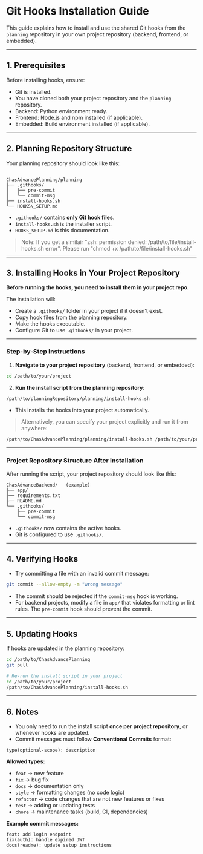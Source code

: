 
# Git Hooks Installation Guide

This guide explains how to install and use the shared Git hooks from the `planning` repository in your own project repository (backend, frontend, or embedded).

---

## 1. Prerequisites

Before installing hooks, ensure:

- Git is installed.
- You have cloned both your project repository and the `planning` repository.
- Backend: Python environment ready.
- Frontend: Node.js and npm installed (if applicable).
- Embedded: Build environment installed (if applicable).

---

## 2. Planning Repository Structure

Your planning repository should look like this:

```

ChasAdvancePlanning/planning
├── .githooks/
│   ├── pre-commit
│   └── commit-msg
├── install-hooks.sh
└── HOOKS\_SETUP.md

````

- `.githooks/` contains **only Git hook files**.  
- `install-hooks.sh` is the installer script.  
- `HOOKS_SETUP.md` is this documentation.  

> Note: If you get a similair "zsh: permission denied: /path/to/file/install-hooks.sh error". Please run "chmod +x /path/to/file/install-hooks.sh"

---

## 3. Installing Hooks in Your Project Repository

**Before running the hooks, you need to install them in your project repo.** 

The installation will:
- Create a `.githooks/` folder in your project if it doesn't exist.
- Copy hook files from the planning repository.
- Make the hooks executable.
- Configure Git to use `.githooks/` in your project.

---

### Step-by-Step Instructions

1. **Navigate to your project repository** (backend, frontend, or embedded):

```bash
cd /path/to/your/project
````

2. **Run the install script from the planning repository**:

```bash
/path/to/planningRepository/planning/install-hooks.sh
```

* This installs the hooks into your project automatically.

> Alternatively, you can specify your project explicitly and run it from anywhere:

```bash
/path/to/ChasAdvancePlanning/planning/install-hooks.sh /path/to/your/project
```

---

### Project Repository Structure After Installation

After running the script, your project repository should look like this:

```
ChasAdvanceBackend/   (example)
├── app/
├── requirements.txt
├── README.md
└── .githooks/
    ├── pre-commit
    └── commit-msg
```

* `.githooks/` now contains the active hooks.
* Git is configured to use `.githooks/`.

---

## 4. Verifying Hooks

* Try committing a file with an invalid commit message:

```bash
git commit --allow-empty -m "wrong message"
```

* The commit should be rejected if the `commit-msg` hook is working.
* For backend projects, modify a file in `app/` that violates formatting or lint rules. The `pre-commit` hook should prevent the commit.

---

## 5. Updating Hooks

If hooks are updated in the planning repository:

```bash
cd /path/to/ChasAdvancePlanning
git pull

# Re-run the install script in your project
cd /path/to/your/project
/path/to/ChasAdvancePlanning/install-hooks.sh
```

---

## 6. Notes

* You only need to run the install script **once per project repository**, or whenever hooks are updated.
* Commit messages must follow **Conventional Commits** format:

```
type(optional-scope): description
```

**Allowed types:**

* `feat` → new feature
* `fix` → bug fix
* `docs` → documentation only
* `style` → formatting changes (no code logic)
* `refactor` → code changes that are not new features or fixes
* `test` → adding or updating tests
* `chore` → maintenance tasks (build, CI, dependencies)

**Example commit messages:**

```
feat: add login endpoint
fix(auth): handle expired JWT
docs(readme): update setup instructions
```
